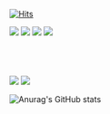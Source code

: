 [![Hits](https://hits.seeyoufarm.com/api/count/incr/badge.svg?url=https%3A%2F%2Fgithub.com%2Fseoungwonseoungwon&count_bg=%2379C83D&title_bg=%23555555&icon=&icon_color=%23E7E7E7&title=hits&edge_flat=false)](https://hits.seeyoufarm.com)

<div>
<img src="https://img.shields.io/badge/html5-E34F26?style=flat-square&logo=html5&logoColor=white">
<img src="https://img.shields.io/badge/css-1572B6?style=flat-square&logo=css3&logoColor=white">
<img src="https://img.shields.io/badge/JavaScript-F7DF1E?style=flat-square&logo=JavaScript&logoColor=white">
<img src="https://img.shields.io/badge/bootstrap-7952B3?style=flat-square&logo=bootstrap&logoColor=white">
</div>
<br>
<br>
<br>
<br>
<div>
<img src="https://img.shields.io/badge/Python-3776AB?style=flat-square&logo=Python&logoColor=white"> 
<img src="https://img.shields.io/badge/django-092E20?style=flat-square&logo=django&logoColor=white">
</div>





![Anurag's GitHub stats](https://github-readme-stats.vercel.app/api?username=seoungwonseoungwon&show_icons=true&theme=radical)
